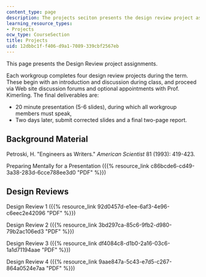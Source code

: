 ```yaml
---
content_type: page
description: The projects seciton presents the design review project assignments.
learning_resource_types:
- Projects
ocw_type: CourseSection
title: Projects
uid: 12dbbc1f-f406-d9a1-7089-339cbf2567eb
---
```


This page presents the Design Review project assignments.

Each workgroup completes four design review projects during the term. These begin with an introduction and discussion during class, and proceed via Web site discussion forums and optional appointments with Prof. Kimerling. The final deliverables are:

*   20 minute presentation (5-6 slides), during which all workgroup members must speak,
*   Two days later, submit corrected slides and a final two-page report.

Background Material
-------------------

Petroski, H. "Engineers as Writers." _American Scientist_ 81 (1993): 419-423.

Preparing Mentally for a Presentation ({{% resource_link c86bcde6-cd49-3a38-283d-6cce788ee3d0 "PDF" %}})

Design Reviews
--------------

Design Review 1 ({{% resource_link 92d0457d-e1ee-6af3-4e96-c6eec2e42096 "PDF" %}})

Design Review 2 ({{% resource_link 3bd297ca-85c6-9fb2-d980-79b2ac106ed3 "PDF" %}})

Design Review 3 ({{% resource_link df4084c8-d1b0-2a16-03c6-1a1d71194aae "PDF" %}})

Design Review 4 ({{% resource_link 9aae847a-5c43-e7d5-c267-864a0524e7aa "PDF" %}})